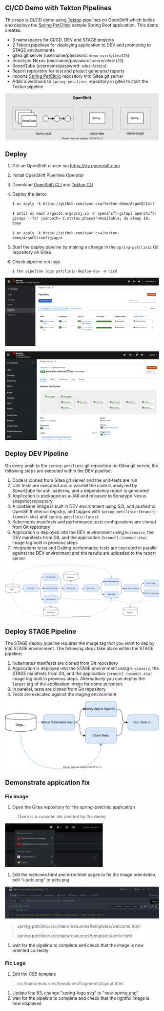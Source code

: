 
## CI/CD Demo with Tekton Pipelines

This repo is CI/CD demo using [Tekton](http://www.tekton.dev) pipelines on OpenShift which builds and deploys the [Spring PetClinic](https://github.com/spring-projects/spring-petclinic) sample Spring Boot application. This demo creates:
* 3 namespaces for CI/CD, DEV and STAGE projects
* 2 Tekton pipelines for deploying application to DEV and promoting to STAGE environments
* gitea git server (username/password: `demo-user`/`gitea123`)
* Sonatype Nexus (username/password: `admin`/`admin123`)
* SonarQube (username/password: `admin`/`admin`)
* Report repository for test and project generated reports
* Imports [Spring PetClinic](https://github.com/spring-projects/spring-petclinic) repository into Gitea git server
* Adds a webhook to `spring-petclinic` repository in gitea to start the Tekton pipeline

<p align="center">
  <img width="580" src="docs/images/projects.svg">
</p>


## Deploy

1. Get an OpenShift cluster via https://try.openshift.com
1. Install OpenShift Pipelines Operator
1. Download [OpenShift CLI](https://mirror.openshift.com/pub/openshift-v4/clients/ocp/latest/) and [Tekton CLI](https://github.com/tektoncd/cli/releases)
1. Deploy the demo

    ```
    $ oc apply -k https://github.com/apac-csa/tekton-demo/ArgoCD/Init

    $ until oc wait argocds.argoproj.io -n openshift-gitops openshift-gitops --for jsonpath='{.status.phase}'=Available; do sleep 10; done

    $ oc apply -k https://github.com/apac-csa/tekton-demo/ArgoCD/config/apps

    ```

1. Start the deploy pipeline by making a change in the `spring-petclinic` Git repository on Gitea.

1. Check pipeline run logs

    ```
    $ tkn pipeline logs petclinic-deploy-dev -n cicd
    ```

![Pipelines in Dev Console](docs/images/pipelines.png)

![Pipeline Diagram](docs/images/pipeline-viz.png)


## Deploy DEV Pipeline

On every push to the `spring-petclinic` git repository on Gitea git server, the following steps are executed within the DEV pipeline:

1. Code is cloned from Gitea git server and the unit-tests are run
1. Unit tests are executed and in parallel the code is analyzed by SonarQube for anti-patterns, and a dependency report is generated
1. Application is packaged as a JAR and released to Sonatype Nexus snapshot repository
1. A container image is built in DEV environment using S2I, and pushed to OpenShift internal registry, and tagged with `spring-petclinic:[branch]-[commit-sha]` and `spring-petclinic:latest`
1. Kubernetes manifests and performance tests configurations are cloned from Git repository
1. Application is deployed into the DEV environment using `kustomize`, the DEV manifests from Git, and the application `[branch]-[commit-sha]` image tag built in previous steps
1. Integrations tests and Gatling performance tests are executed in parallel against the DEV environment and the results are uploaded to the report server

![Pipeline Diagram](docs/images/pipeline-diagram-dev.svg)

## Deploy STAGE Pipeline

The STAGE deploy pipeline requires the image tag that you want to deploy into STAGE environment. The following steps take place within the STAGE pipeline:
1. Kubernetes manifests are cloned from Git repository
1. Application is deployed into the STAGE environment using `kustomize`, the STAGE manifests from Git, and the application `[branch]-[commit-sha]` image tag built in previous steps. Alternatively you can deploy the `latest` tag of the application image for demo purposes.
1. In parallel, tests are cloned from Git repository
1. Tests are executed against the staging environment

![Pipeline Diagram](docs/images/pipeline-diagram-stage.svg)


## Demonstrate appication fix

### Fix image
1. Open the Gitea repository for the spring-petclinic application
> There is a consoleLink created by the demo:

![consoleLink](docs/images/consoleLink.png)

1. Edit the welcome.html and error.html pages to fix the image orientation, edit "upets.png" to pets.png

![consoleLink](docs/images/gitea-edit.png)

> spring-petclinic/src/main/resources/templates/welcome.html
>
> spring-petclinic/src/main/resources/templates/error.html

1. wait for the pipeline to complete and check that the image is now oriented correctly

### Fic Logo
1. Edit the CSS template 
> src/main/resources/templates/fragments/layout.html
1. Update line 83, change "spring-logo.svg" to "new-spring.png"
1. wait for the pipeline to complete and check that the rightful image is now displayed
